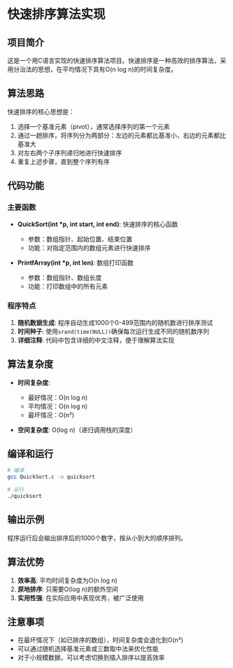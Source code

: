# 快速排序算法实现

## 项目简介

这是一个用C语言实现的快速排序算法项目。快速排序是一种高效的排序算法，采用分治法的思想，在平均情况下具有O(n log n)的时间复杂度。

## 算法思路

快速排序的核心思想是：
1. 选择一个基准元素（pivot），通常选择序列的第一个元素
2. 通过一趟排序，将序列分为两部分：左边的元素都比基准小，右边的元素都比基准大
3. 对左右两个子序列递归地进行快速排序
4. 重复上述步骤，直到整个序列有序

## 代码功能

### 主要函数

- **QuickSort(int *p, int start, int end)**: 快速排序的核心函数
  - 参数：数组指针、起始位置、结束位置
  - 功能：对指定范围内的数组元素进行快速排序

- **PrintfArray(int *p, int len)**: 数组打印函数
  - 参数：数组指针、数组长度
  - 功能：打印数组中的所有元素

### 程序特点

1. **随机数据生成**: 程序自动生成1000个0-499范围内的随机数进行排序测试
2. **时间种子**: 使用`srand(time(NULL))`确保每次运行生成不同的随机数序列
3. **详细注释**: 代码中包含详细的中文注释，便于理解算法实现

## 算法复杂度

- **时间复杂度**:
  - 最好情况：O(n log n)
  - 平均情况：O(n log n)
  - 最坏情况：O(n²)

- **空间复杂度**: O(log n)（递归调用栈的深度）

## 编译和运行

```bash
# 编译
gcc QuickSort.c -o quicksort

# 运行
./quicksort
```

## 输出示例

程序运行后会输出排序后的1000个数字，按从小到大的顺序排列。

## 算法优势

1. **效率高**: 平均时间复杂度为O(n log n)
2. **原地排序**: 只需要O(log n)的额外空间
3. **实用性强**: 在实际应用中表现优秀，被广泛使用

## 注意事项

- 在最坏情况下（如已排序的数组），时间复杂度会退化到O(n²)
- 可以通过随机选择基准元素或三数取中法来优化性能
- 对于小规模数据，可以考虑切换到插入排序以提高效率